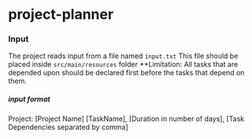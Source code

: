 ﻿# project-planner

### Input
The project reads input from a file named `input.txt`
This file should be placed inside `src/main/resources` folder
**Limitation: All tasks that are depended upon should be declared first before the tasks that depend on them.
##### input format
Project: [Project Name]
[TaskName], [Duration in number of days], [Task Dependencies separated by comma]
